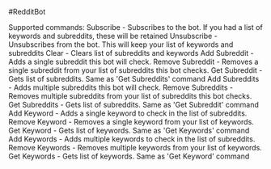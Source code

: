 #RedditBot

Supported commands:
Subscribe - Subscribes to the bot.  If you had a list of keywords and subreddits, these will be retained
Unsubscribe - Unsubscribes from the bot.  This will keep your list of keywords and subreddits
Clear - Clears list of subreddits and keywords
Add Subreddit - Adds a single subreddit this bot will check.
Remove Subreddit - Removes a single subreddit from your list of subreddits this bot checks.
Get Subreddit - Gets list of subreddits.  Same as 'Get Subreddits' command
Add Subreddits - Adds multiple subreddits this bot will check.
Remove Subreddits - Removes multiple subreddits from your list of subreddits this bot checks.
Get Subreddits - Gets list of subreddits.  Same as 'Get Subreddit' command
Add Keyword - Adds a single keyword to check in the list of subreddits.
Remove Keyword - Removes a single keyword from your list of keywords.
Get Keyword - Gets list of keywords.  Same as 'Get Keywords' command
Add Keywords - Adds multiple keywords to check in the list of subreddits.
Remove Keywords - Removes multiple keywords from your list of keywords.
Get Keywords - Gets list of keywords.  Same as 'Get Keyword' command